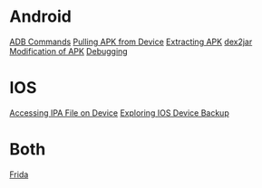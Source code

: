 <!-- TITLE: Mobile -->
<!-- SUBTITLE: A quick summary of Mobile Application Testing -->

# Android
[ADB Commands](/mobile-adb)
[Pulling APK from Device](/mobile-fetching-apk)
[Extracting APK](/mobile-extracting-apks)
[dex2jar](/mobile-dex2jar)
[Modification of APK](/mobile-apk-modification)
[Debugging](/mobile/android-debugging)
# IOS
[Accessing IPA File on Device](/mobile-ios-ipa)
[Exploring IOS Device Backup](/mobile-ios-backup)

# Both
[Frida](/frida)